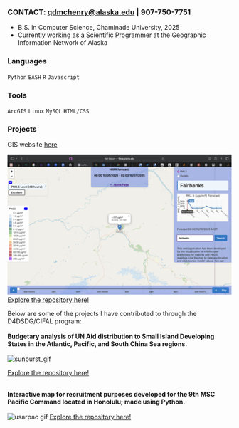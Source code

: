 ### CONTACT: qdmchenry@alaska.edu | 907-750-7751 <br>
- B.S. in Computer Science, Chaminade University, 2025
- Currently working as a Scientific Programmer at the Geographic Information Network of Alaska
### Languages <br>
`Python` `BASH` `R` `Javascript`  <br>
### Tools
`ArcGIS` `Linux` `MySQL` `HTML/CSS`
### Projects
GIS website [here](fireaq.alaska.edu)

![ss](https://github.com/QuinnMcHenry/FireAQ-Website/blob/25ee8233dea27934ff886141afc71afd3e26d9ba/site_screenshot.png)
[Explore the repository here!](https://github.com/QuinnMcHenry/FireAQ-Website)

Below are some of the projects I have contributed to through the D4DSDG/CIFAL program:<br><br>
<b>Budgetary analysis of UN Aid distribution to Small Island Developing States in the Atlantic, Pacific, and South China Sea regions.</b><br><br>
![sunburst_gif](https://github.com/QuinnMcHenry/QuinnMcHenry/assets/113555832/848654f1-ea17-48e7-a369-17225407ef10) <br>

[Explore the repository here!](https://github.com/NSF-ALL-SPICE-Alliance/CIFAL-Honolulu-ROI-SIDS)<br><br>

<b>Interactive map for recruitment purposes developed for the 9th MSC Pacific Command located in Honolulu; made using Python.</b><br><br>
![usarpac gif](https://github.com/user-attachments/assets/42412dd0-a440-402b-af2d-dd4109ca4c14)
[Explore the repository here!](https://github.com/QuinnMcHenry/USARPAC_Map)<br><br>


